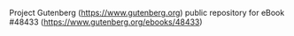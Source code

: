 Project Gutenberg (https://www.gutenberg.org) public repository for eBook #48433 (https://www.gutenberg.org/ebooks/48433)

